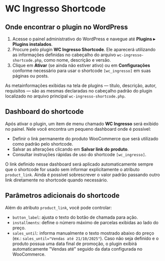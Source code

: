# WC Ingresso Shortcode

## Onde encontrar o plugin no WordPress

1. Acesse o painel administrativo do WordPress e navegue até **Plugins ▸ Plugins instalados**.
2. Procure pelo plugin **WC Ingresso Shortcode**. Ele aparecerá utilizando as informações definidas no cabeçalho do arquivo `wc-ingresso-shortcode.php`, como nome, descrição e versão.
3. Clique em **Ativar** (se ainda não estiver ativo) ou em **Configurações** conforme necessário para usar o shortcode `[wc_ingresso]` em suas páginas ou posts.

As metainformações exibidas na tela de plugins — título, descrição, autor, requisitos — são as mesmas declaradas no cabeçalho padrão do plugin localizado no arquivo principal `wc-ingresso-shortcode.php`.

## Dashboard do shortcode

Após ativar o plugin, um item de menu chamado **WC Ingresso** será exibido no painel. Nele você encontra um pequeno dashboard onde é possível:

- Definir o link permanente do produto WooCommerce que será utilizado como padrão pelo shortcode.
- Salvar as alterações clicando em **Salvar link do produto**.
- Consultar instruções rápidas de uso do shortcode `[wc_ingresso]`.

O link definido nesse dashboard será aplicado automaticamente sempre que o shortcode for usado sem informar explicitamente o atributo `product_link`. Ainda é possível sobrescrever o valor padrão passando outro link diretamente no shortcode quando necessário.

## Parâmetros adicionais do shortcode

Além do atributo `product_link`, você pode controlar:

- `button_label`: ajusta o texto do botão de chamada para ação.
- `installments`: define o número máximo de parcelas exibidas ao lado do preço.
- `sales_until`: informa manualmente o texto mostrado abaixo do preço (ex.: `sales_until="Vendas até 21/10/2025"`). Caso não seja definido e o produto possua uma data final de promoção, o plugin exibirá automaticamente "Vendas até" seguido da data configurada no WooCommerce.
